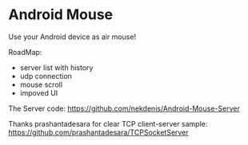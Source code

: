 Android Mouse
===================

Use your Android device as air mouse! 

RoadMap:
- server list with history
- udp connection
- mouse scroll
- impoved UI

The Server code: 
	https://github.com/nekdenis/Android-Mouse-Server


Thanks prashantadesara for clear TCP client-server sample: 
	https://github.com/prashantadesara/TCPSocketServer
